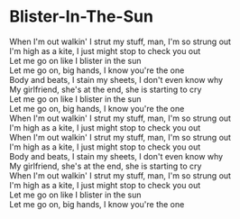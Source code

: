 # Blister-In-The-Sun

When I'm out walkin' I strut my stuff, man, I'm so strung out  
I'm high as a kite, I just might stop to check you out  
Let me go on like I blister in the sun  
Let me go on, big hands, I know you're the one  
Body and beats, I stain my sheets, I don't even know why  
My girlfriend, she's at the end, she is starting to cry  
Let me go on like I blister in the sun  
Let me go on, big hands, I know you're the one  
When I'm out walkin' I strut my stuff, man, I'm so strung out  
I'm high as a kite, I just might stop to check you out  
When I'm out walkin' I strut my stuff, man, I'm so strung out  
I'm high as a kite, I just might stop to check you out  
Body and beats, I stain my sheets, I don't even know why  
My girlfriend, she's at the end, she is starting to cry  
When I'm out walkin' I strut my stuff, man, I'm so strung out  
I'm high as a kite, I just might stop to check you out  
Let me go on like I blister in the sun  
Let me go on, big hands, I know you're the one
